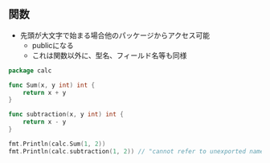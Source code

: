 
## 関数

* 先頭が大文字で始まる場合他のパッケージからアクセス可能
  * publicになる
  * これは関数以外に、型名、フィールド名等も同様

```go
package calc

func Sum(x, y int) int {
	return x + y
}

func subtraction(x, y int) int {
	return x - y
}
```

```go
fmt.Println(calc.Sum(1, 2))
fmt.Println(calc.subtraction(1, 2)) // "cannot refer to unexported name calc.subtractio"でbuild時にエラー
```
